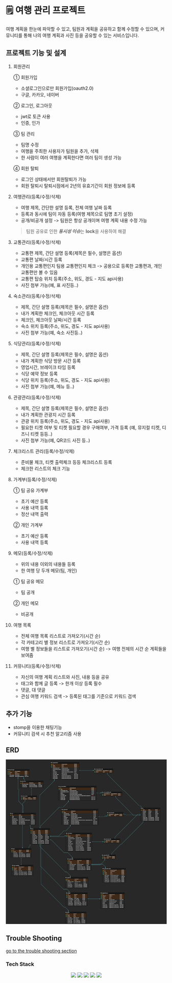 # 🗒 여행 관리 프로젝트

여행 계획을 한눈에 파악할 수 있고, 팀원과 계획을 공유하고 함께 수정할 수 있으며, 
커뮤니티를 통해 나의 여행 계획과 사진 등을 공유할 수 있는 서비스입니다.

## 프로젝트 기능 및 설계
1. 회원관리

   ① 회원가입
   - 소셜로그인으로만 회원가입(oauth2.0)
   - 구글, 카카오, 네이버
   
   ② 로그인, 로그아웃
   - jwt로 토큰 사용
   - 인증, 인가
   
   ③ 팀 관리
   - 팀명 수정
   - 여행을 주최한 사용자가 팀원을 추가, 삭제
   - 한 사람이 여러 여행을 계획한다면 여러 팀이 생성 가능
   
   ④ 회원 탈퇴
   - 로그인 상태에서만 회원탈퇴가 가능
   - 회원 탈퇴시 탈퇴시점에서 2년의 유효기간이 회원 정보에 등록


2. 여행관리(등록/수정/삭제)
   - 여행 제목, 간단한 설명 등록, 전체 여행 날짜 등록
   - 등록과 동시에 팀이 자동 등록(여행 제목으로 팀명 초기 설정)
   - 공개/비공개 설정
   -> 팀원은 항상 공개이며 여행 계획 내용 수정 가능
   > 팀원 공유로 인한 ***동시성 이슈***는 **lock**을 사용하여 해결

   
3. 교통관리(등록/수정/삭제) 
   - 교통편 제목, 간단 설명 등록(제목은 필수, 설명은 옵션)
   - 교통편 날짜/시간 등록
   - 개인용 교통편인지 팀용 교통편인지 체크 -> 공용으로 등록한 교통편과, 개인 교통편만 볼 수 있음
   - 교통편 탑승 위치 등록(주소, 위도, 경도 - 지도 api사용)
   - 사진 첨부 가능(예, 표 사진등..)


4. 숙소관리(등록/수정/삭제)
   - 제목, 간단 설명 등록(제목은 필수, 설명은 옵션)
   - 내가 계획한 체크인, 체크아웃 시간 등록
   - 체크인, 체크아웃 날짜/시간 등록
   - 숙소 위치 등록(주소, 위도, 경도 - 지도 api사용)
   - 사진 첨부 가능(예, 숙소 사진등..)


5. 식당관리(등록/수정/삭제)
   - 제목, 간단 설명 등록(제목은 필수, 설명은 옵션)
   - 내가 계획한 식당 방문 시간 등록
   - 영업시간, 브레이크 타임 등록 
   - 식당 예약 정보 등록
   - 식당 위치 등록(주소, 위도, 경도 - 지도 api사용)
   - 사진 첨부 가능(예, 메뉴 등..)


6. 관광관리(등록/수정/삭제)
   - 제목, 간단 설명 등록(제목은 필수, 설명은 옵션) 
   - 내가 계획한 관광지 시간 등록
   - 관광 위치 등록(주소, 위도, 경도 - 지도 api사용) 
   - 필요한 티켓 여부 및 티켓 필요할 경우 구매여부, 가격 등록 (예, 뮤지컬 티켓, 디즈니 티켓 등등..)
   - 사진 첨부 가능(예, QR코드 사진 등..)


7. 체크리스트 관리(등록/수정/삭제)
   - 준비물 체크, 티켓 출력체크 등등 체크리스트 등록
   - 체크한 리스트의 체크 기능


8. 가계부(등록/수정/삭제)

   ① 팀 공유 가계부
   - 초기 예산 등록
   - 사용 내역 등록
   - 정산 내역 출력
  
   ② 개인 가계부
   - 초기 예산 등록
   - 사용 내역 등록


9. 메모(등록/수정/삭제)
   - 위의 내용 이외의 내용들 등록
   - 한 여행 당 두개 메모(팀, 개인)
   
   ① 팀 공유 메모
   - 팀 공개

   ② 개인 메모
   - 비공개


10. 여행 목록
    - 전체 여행 목록 리스트로 가져오기(시간 순)
    - 각 카테고리 별 정보 리스트로 가져오기(시간 순)
    - 여행 별 정보들을 리스트로 가져오기(시간 순)
    -> 여행 전체의 시간 순 계획들을 보여줌


11. 커뮤니티(등록/수정/삭제)
    - 자신의 여행 계획 리스트와 사진, 내용 등을 공유
    - 태그와 함께 글 등록 -> 한개 이상 등록 필수
    - 댓글, 대 댓글
    - 관심 여행 키워드 검색 -> 등록된 태그를 기준으로 키워드 검색


## 추가 기능
- stomp을 이용한 채팅기능
- 커뮤니티 검색 시 추천 알고리즘 사용


## ERD 
![ERD](doc/img/erd.png)

## Trouble Shooting
[go to the trouble shooting section](doc/TROUBLE_SHOOTING.md)

### Tech Stack
<div align=center> 
   <img src="https://img.shields.io/badge/java-007396?style=for-the-badge&logo=java&logoColor=white"> 
   <img src="https://img.shields.io/badge/spring-6DB33F?style=for-the-badge&logo=spring&logoColor=white"> 
   <img src="https://img.shields.io/badge/PostgreSQL-4169E1?style=for-the-badge&logo=PostgreSQL&logoColor=white"> 
   <img src="https://img.shields.io/badge/git-F05032?style=for-the-badge&logo=git&logoColor=white">
   <img src="https://img.shields.io/badge/github-181717?style=for-the-badge&logo=github&logoColor=white">
</div>


